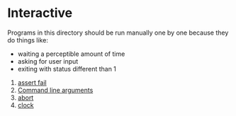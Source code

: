 # Interactive

Programs in this directory should be run manually one by one because they do things like:

- waiting a perceptible amount of time
- asking for user input
- exiting with status different than 1

1. [assert fail](assert_fail.c)
1. [Command line arguments](command_line_arguments.c)
1. [abort](abort.c)
1. [clock](clock.c)
